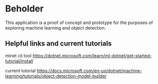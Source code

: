 # Beholder

This application is a proof of concept and prototype for the purposes of exploring machine learning and object detection.

## Helpful links and current tutorials

mlnet cli tool
https://dotnet.microsoft.com/learn/ml-dotnet/get-started-tutorial/install

current tutorial
https://docs.microsoft.com/en-us/dotnet/machine-learning/tutorials/object-detection-model-builder